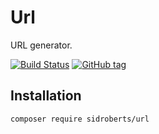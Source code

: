 # Url

URL generator.

[![Build Status](https://travis-ci.org/SidRoberts/url.svg?branch=master)](https://travis-ci.org/SidRoberts/url)
[![GitHub tag](https://img.shields.io/github/tag/sidroberts/url.svg?maxAge=2592000)]()


## Installation

```bash
composer require sidroberts/url
```
